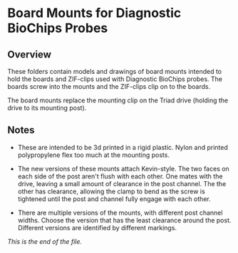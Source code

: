 # Board Mounts for Diagnostic BioChips Probes

## Overview

These folders contain models and drawings of board mounts intended to hold
the boards and ZIF-clips used with Diagnostic BioChips probes. The boards
screw into the mounts and the ZIF-clips clip on to the boards.

The board mounts replace the mounting clip on the Triad drive (holding the
drive to its mounting post).


## Notes

* These are intended to be 3d printed in a rigid plastic. Nylon and printed
polypropylene flex too much at the mounting posts.

* The new versions of these mounts attach Kevin-style. The two faces on
each side of the post aren't flush with each other. One mates with the
drive, leaving a small amount of clearance in the post channel. The the
other has clearance, allowing the clamp to bend as the screw is tightened
until the post and channel fully engage with each other.

* There are multiple versions of the mounts, with different post channel
widths. Choose the version that has the least clearance around the post.
Different versions are identified by different markings.


_This is the end of the file._
